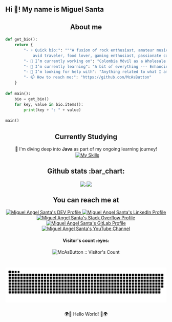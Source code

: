<h2 align="left">Hi 👋! My name is Miguel Santa</h2>

<h2 align="center">About me</h2>

```Python
def get_bio():
    return {
        "- ⚡ Quick bio:": """A fusion of rock enthusiast, amateur musician, technology enthusiast,
            avid traveler, food lover, gaming enthusiast, passionate coder, programmer and devoted dog lover.""",
        "- 🔭 I’m currently working on": "Colombia Móvil as a Wholesale Assurance Analyst",
        "- 🌱 I’m currently learning": "A bit of everything --- Enhancing my Front End skills",
        "- 🤔 I’m looking for help with": "Anything related to what I am currently learning 😅",
        "- 📫 How to reach me:": "https://github.com/McAsButton"
    }

def main():
    bio = get_bio()
    for key, value in bio.items():
        print(key + ": " + value)

main()
```
###

<h2 align="center">Currently Studying</h2>
<p align="center">
  🌱 I'm diving deep into <strong>Java</strong> as part of my ongoing learning journey!
  <a href="https://skillicons.dev" style="vertical-align: middle;">
    <img src="https://skillicons.dev/icons?i=java" alt="My Skills" style="height: 24px; margin-left: 8px;">
  </a>
</p>

###

<h2 align="center">Github stats :bar_chart:</h2>

<div align="center">
    <a href="https://github.com/anuraghazra/github-readme-stats">
        <img height=200 align="center" src="https://github-readme-stats.vercel.app/api?username=McAsButton&hide_title=false&hide_rank=false&show_icons=true&include_all_commits=true&count_private=true&disable_animations=false&theme=radical&locale=en&hide_border=false\&rank_icon=github" />
    </a>
    <a href="https://github.com/anuraghazra/github-readme-stats">
        <img height=200 align="center" src="https://github-readme-stats.vercel.app/api/top-langs/?username=McAsButton&locale=en&hide_title=false&layout=compact&card_width=320&langs_count=20&theme=radical&hide_border=false" />
    </a>
</div>

###

<h2 align="center">You can reach me at</h2>

<p align="center">
  <a href="https://dev.to/mcasbutton">
    <img src="https://d2fltix0v2e0sb.cloudfront.net/dev-badge.svg" alt="Miguel Angel Santa's DEV Profile" height="30" width="30">
  </a>

  <a href="https://www.linkedin.com/in/miguel-s13/">
    <img src="https://www.vectorlogo.zone/logos/linkedin/linkedin-icon.svg" alt="Miguel Angel Santa's LinkedIn Profile" height="30" width="30">
  </a>

  <a href="https://stackoverflow.com/users/22430138/miguel-s?tab=profile">
    <img src="https://www.vectorlogo.zone/logos/stackoverflow/stackoverflow-icon.svg" alt="Miguel Angel Santa's Stack Overflow Profile" height="30" width="30">
  </a>

  <a href="https://gitlab.com/McAsButton">
    <img src="https://www.vectorlogo.zone/logos/gitlab/gitlab-icon.svg" alt="Miguel Angel Santa's GitLab Profile" height="30" width="30">
  </a>
   
  <a href="https://www.youtube.com/c/MiguelAngelSanta">
    <img src="https://www.vectorlogo.zone/logos/youtube/youtube-icon.svg" alt="Miguel Angel Santa's YouTube Channel" height="30" width="30">
  </a>
</p>

<h4 align="center">Visitor's count :eyes:</h4>

<p align="center"><img src="https://profile-counter.glitch.me/{McAsButton}/count.svg" alt="McAsButton :: Visitor's Count" /></p>

###

<br clear="both">

<picture>
  <source media="(prefers-color-scheme: dark)" srcset="https://raw.githubusercontent.com/McAsButton/McAsButton/output/github-contribution-grid-snake-dark.svg">
  <source media="(prefers-color-scheme: light)" srcset="https://raw.githubusercontent.com/McAsButton/McAsButton/output/github-contribution-grid-snake.svg">
  <img alt="github contribution grid snake animation" src="https://raw.githubusercontent.com/McAsButton/McAsButton/output/github-contribution-grid-snake.svg">
</picture>

###

<p align="center">🌍🌟 Hello World! 🌟🌍</p>

###

